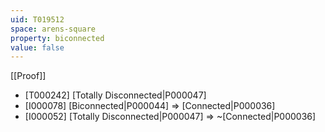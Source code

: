 ```yaml
---
uid: T019512
space: arens-square
property: biconnected
value: false
---
```

[[Proof]]

* [T000242] [Totally Disconnected|P000047]
* [I000078] [Biconnected|P000044] => [Connected|P000036]
* [I000052] [Totally Disconnected|P000047] => ~[Connected|P000036]

